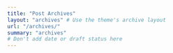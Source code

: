 ```yaml
---
title: "Post Archives"
layout: "archives" # Use the theme's archive layout
url: "/archives/"
summary: "archives"
# Don't add date or draft status here
---
```


